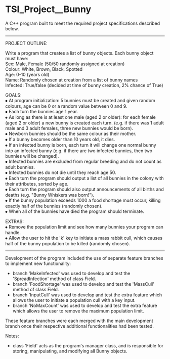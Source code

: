 # TSI_Project__Bunny

A C++ program built to meet the required project specifications described below.

--------------------------------------------------------------------------------  

PROJECT OUTLINE:

Write a program that creates a list of bunny objects. Each bunny object must have:  
Sex: 		Male, Female (50/50 randomly assigned at creation)  
Colour: 		White, Brown, Black, Spotted  
Age: 		0-10 (years old)  
Name: 		Randomly chosen at creation from a list of bunny names  
Infected: 	True/false (decided at time of bunny creation, 2% chance of True)  
  
GOALS:  
⦁	At program initialization: 5 bunnies must be created and given random colours, age can be 0 or a random value between 0 and 9.  
⦁	Each turn the bunnies age 1 year.  
⦁	As long as there is at least one male (aged 2 or older): for each female (aged 2 or older) a new bunny is created each turn. (e.g. if there was 1 adult male and 3 adult females, three new bunnies would be born).  
⦁	Newborn bunnies should be the same colour as their mother.  
⦁	If a bunny becomes older than 10 years old, it dies.  
⦁	If an infected bunny is born, each turn it will change one normal bunny into an infected bunny (e.g. if there are two infected bunnies, then two bunnies will be changed).  
⦁	Infected bunnies are excluded from regular breeding and do not count as adult bunnies.  
⦁	Infected bunnies do not die until they reach age 50.  
⦁	Each turn the program should output a list of all bunnies in the colony with their attributes, sorted by age.  
⦁	Each turn the program should also output announcements of all births and deaths (e.g. "Bunny Whiskers was born!").  
⦁	If the bunny population exceeds 1000 a food shortage must occur, killing exactly half of the bunnies (randomly chosen).  
⦁	When all of the bunnies have died the program should terminate.  
  
EXTRAS:  
⦁	Remove the population limit and see how many bunnies your program can handle.   
⦁	Allow the user to hit the 'k' key to initiate a mass rabbit cull, which causes half of the bunny population to be killed (randomly chosen).

  
--------------------------------------------------------------------------------  
  
Development of the program included the use of separate feature branches to implement new functionality:  
  
- branch 'MakeInfected' was used to develop and test the 'SpreadInfection' method of class Field.  
- branch 'FoodShortage' was used to develop and test the 'MassCull' method of class Field.  
- branch 'InputCull' was used to develop and test the extra feature which allows the user to initiate a population cull with a key input.  
- branch 'NoMaxCount' was used to develop and test the extra feature which allows the user to remove the maximum population limit.  
  
These feature branches were each merged with the main development branch once their respective additional functionalities had been tested. 


Notes:
- class 'Field' acts as the program's manager class, and is responsible for storing, manipulating, and modifying all Bunny objects.